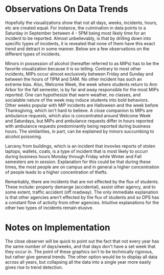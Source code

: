 # Observations On Data Trends

Hopefully the visualizations show that not all days, weeks, incidents, hours,
etc are created equal. For instance, the culmination in data points to a
Saturday in September between 4 - 5PM being most likely time for an incident to
be reported. Almost unbelievably, is that by drilling down into specific types
of incidents, it is revealed that none of them have this exact trend and
detract in some manner. Below are a few observations on the different types of
incidents.

Minors in possession of alcohol (hereafter referred to as MIPs) has to be the
favorite visualization because it is so telling. Contrary to most other
incidents, MIPs occur almost exclusively between Friday and Sunday and between
the hours of 11PM and 5AM. No other incident has such an extreme bias. Also,
Welcome Week, the week where students return to Ann Arbor for the fall
semester, is by far and away responsible for the most MIPs reported. One can
hypothesize that warm weather, no classes, and socialable nature of the week
may induce students into bold behaviors. Other weeks popular with MIP incidents
are Halloween and the week before Thanksgiving, which isn't hard to believe. A
close companion to MIPs are ambulance requests, which also is concentrated
around Welcome Week and Saturdays, but MIPs and ambulance requests differ in
hours reported with ambulance requests predominantly being reported during
business hours. The similarities, in part, can be explained by minors
succumbing to alcohol poisoning.

Larceny from buildings, which is an incident that invovles reports of stolen
laptops, wallets, coats, is a type of incident that is most likely to occurr
during business hours Monday through Friday while Winter and Fall semesters are
in session. Explanation for this could be that during these times, the most
people are on campus and in general a higher concentration of people leads to a
higher concentration of thefts.

Remarkably, there are incidents that are not effected by the flux of students.
These include: property damange (accidental), assist other agency, and to some
extent, traffic accident (off roadway). The only immediate explanation is that
other agencies aren't effected by the flux of students and so DPS has a
constant flow of activity from other agencies. Intuitive explanations for the
other two types of incidents remain elusive.

# Notes on Implementation

The close observer will be quick to point out the fact that not every year has
the same number of days/weeks, and that days don't have a set week that they
occur in. The point of these graphics isn't to be technically rigorous, but
rather give general trends. The other option would be to display all data
across all years, but collapsing all the data into a single year more easily
gives rise to trend detection.
